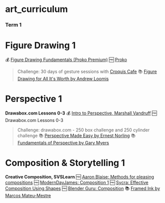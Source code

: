 # art_curriculum

### Term 1
# Figure Drawing 1
💰 [Figure Drawing Fundamentals (Proko Premium)](https://www.proko.com/course/figure-drawing-fundamentals/overview)
🆓 [Proko](https://www.youtube.com/playlist?list=PLR2KBLDDnZz3Ec8LZ66IDS--P9g3TdwOM)
> Challenge: 30 days of gesture sessions with [Croquis Cafe](https://croquis.cafe/videos/weekly-videos/)
📚 [Figure Drawing for All It's Worth by Andrew Loomis](https://www.amazon.com/Figure-Drawing-All-Its-Worth/dp/0857680986)
# Perspective 1
**Drawabox.com Lessons 0-3**
💰 [Intro to Perspective, Marshall Vandruff](https://marshallart.gumroad.com/l/wbwxz?layout=profile)
🆓 Drawabox.com Lessons 0-3
> Challenge: drawabox.com - 250 box challenge and 250 cylinder challenge
📚 [Perspective Made Easy by Ernest Norling](https://www.amazon.com/Perspective-Made-Easy-Dover-Instruction/dp/0486404730)
📚 [Fundamentals of Perspective by Gary Myers](https://www.thegnomonworkshop.com/tutorials/fundamentals-of-perspective-1)

# Composition & Storytelling 1
**Creative Composition, SVSLearn**
🆓 [Aaron Blaise: Methods for pleasing compositions](https://www.youtube.com/watch?v=dOMRWxo0ixo)
🆓 [ModernDayJames: Composition 1](https://www.youtube.com/watch?v=wg-So3ElA8g)
🆓 [Sycra: Effective Composition Using Shapes](https://www.youtube.com/watch?v=SNmwQumlvbQ)
🆓 [Blender Guru: Composition](https://www.youtube.com/watch?v=O8i7OKbWmRM)
📚 [Framed Ink by Marcos Mateu-Mestre](https://www.amazon.com/Framed-Ink-Drawing-Composition-Storytellers/dp/1933492953)
